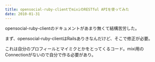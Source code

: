 ```yaml
---
title: opensocial-ruby-clientでmixiのRESTful APIを使ってみた
date: 2010-01-31
---
```

opensocial-ruby-clientのドキュメントがあまり無くて結構苦労した。

まず、opensocial-ruby-clientはRailsありきなんだけど、そこで修正が必要。
<script src="http://gist.github.com/291049.js?file=action_controller_request.rb"></script>

これは自分のプロフィールとマイミクとかをとってくるコード。mixi用のConnectionがないので自分で作る必要があり。

<script src="http://gist.github.com/291049.js?file=mixi_opensocial.rb"></script>